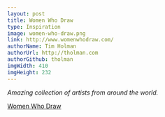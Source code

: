 ```yaml
---
layout: post
title: Women Who Draw
type: Inspiration
image: women-who-draw.png
link: http://www.womenwhodraw.com/
authorName: Tim Holman
authorUrl: http://tholman.com
authorGithub: tholman
imgWidth: 410
imgHeight: 232
---
```


_Amazing collection of artists from around the world._

[Women Who Draw](http://www.womenwhodraw.com/)
